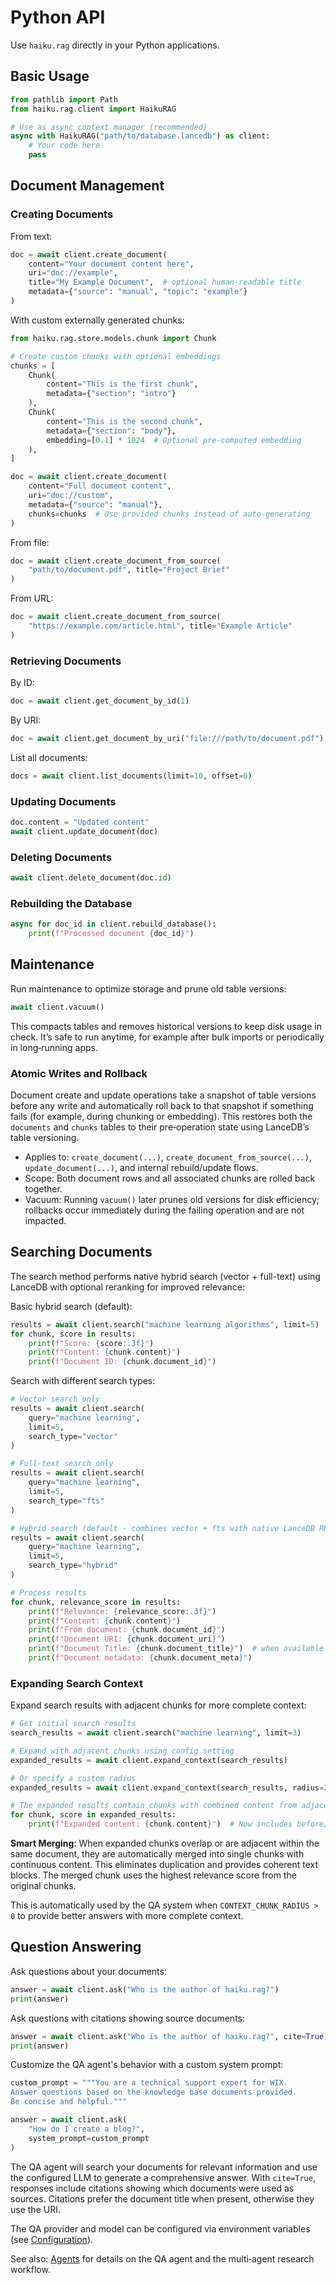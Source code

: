 # Python API

Use `haiku.rag` directly in your Python applications.

## Basic Usage

```python
from pathlib import Path
from haiku.rag.client import HaikuRAG

# Use as async context manager (recommended)
async with HaikuRAG("path/to/database.lancedb") as client:
    # Your code here
    pass
```

## Document Management

### Creating Documents

From text:
```python
doc = await client.create_document(
    content="Your document content here",
    uri="doc://example",
    title="My Example Document",  # optional human‑readable title
    metadata={"source": "manual", "topic": "example"}
)
```

With custom externally generated chunks:
```python
from haiku.rag.store.models.chunk import Chunk

# Create custom chunks with optional embeddings
chunks = [
    Chunk(
        content="This is the first chunk",
        metadata={"section": "intro"}
    ),
    Chunk(
        content="This is the second chunk",
        metadata={"section": "body"},
        embedding=[0.1] * 1024  # Optional pre-computed embedding
    ),
]

doc = await client.create_document(
    content="Full document content",
    uri="doc://custom",
    metadata={"source": "manual"},
    chunks=chunks  # Use provided chunks instead of auto-generating
)
```

From file:
```python
doc = await client.create_document_from_source(
    "path/to/document.pdf", title="Project Brief"
)
```

From URL:
```python
doc = await client.create_document_from_source(
    "https://example.com/article.html", title="Example Article"
)
```

### Retrieving Documents

By ID:
```python
doc = await client.get_document_by_id(1)
```

By URI:
```python
doc = await client.get_document_by_uri("file:///path/to/document.pdf")
```

List all documents:
```python
docs = await client.list_documents(limit=10, offset=0)
```

### Updating Documents

```python
doc.content = "Updated content"
await client.update_document(doc)
```

### Deleting Documents

```python
await client.delete_document(doc.id)
```

### Rebuilding the Database

```python
async for doc_id in client.rebuild_database():
    print(f"Processed document {doc_id}")
```

## Maintenance

Run maintenance to optimize storage and prune old table versions:

```python
await client.vacuum()
```

This compacts tables and removes historical versions to keep disk usage in check. It’s safe to run anytime, for example after bulk imports or periodically in long‑running apps.

### Atomic Writes and Rollback

Document create and update operations take a snapshot of table versions before any write and automatically roll back to that snapshot if something fails (for example, during chunking or embedding). This restores both the `documents` and `chunks` tables to their pre‑operation state using LanceDB’s table versioning.

- Applies to: `create_document(...)`, `create_document_from_source(...)`, `update_document(...)`, and internal rebuild/update flows.
- Scope: Both document rows and all associated chunks are rolled back together.
- Vacuum: Running `vacuum()` later prunes old versions for disk efficiency; rollbacks occur immediately during the failing operation and are not impacted.

## Searching Documents

The search method performs native hybrid search (vector + full-text) using LanceDB with optional reranking for improved relevance:

Basic hybrid search (default):
```python
results = await client.search("machine learning algorithms", limit=5)
for chunk, score in results:
    print(f"Score: {score:.3f}")
    print(f"Content: {chunk.content}")
    print(f"Document ID: {chunk.document_id}")
```

Search with different search types:
```python
# Vector search only
results = await client.search(
    query="machine learning",
    limit=5,
    search_type="vector"
)

# Full-text search only
results = await client.search(
    query="machine learning",
    limit=5,
    search_type="fts"
)

# Hybrid search (default - combines vector + fts with native LanceDB RRF)
results = await client.search(
    query="machine learning",
    limit=5,
    search_type="hybrid"
)

# Process results
for chunk, relevance_score in results:
    print(f"Relevance: {relevance_score:.3f}")
    print(f"Content: {chunk.content}")
    print(f"From document: {chunk.document_id}")
    print(f"Document URI: {chunk.document_uri}")
    print(f"Document Title: {chunk.document_title}")  # when available
    print(f"Document metadata: {chunk.document_meta}")
```

### Expanding Search Context

Expand search results with adjacent chunks for more complete context:

```python
# Get initial search results
search_results = await client.search("machine learning", limit=3)

# Expand with adjacent chunks using config setting
expanded_results = await client.expand_context(search_results)

# Or specify a custom radius
expanded_results = await client.expand_context(search_results, radius=2)

# The expanded results contain chunks with combined content from adjacent chunks
for chunk, score in expanded_results:
    print(f"Expanded content: {chunk.content}")  # Now includes before/after chunks
```

**Smart Merging**: When expanded chunks overlap or are adjacent within the same document, they are automatically merged into single chunks with continuous content. This eliminates duplication and provides coherent text blocks. The merged chunk uses the highest relevance score from the original chunks.

This is automatically used by the QA system when `CONTEXT_CHUNK_RADIUS > 0` to provide better answers with more complete context.

## Question Answering

Ask questions about your documents:

```python
answer = await client.ask("Who is the author of haiku.rag?")
print(answer)
```

Ask questions with citations showing source documents:

```python
answer = await client.ask("Who is the author of haiku.rag?", cite=True)
print(answer)
```

Customize the QA agent's behavior with a custom system prompt:

```python
custom_prompt = """You are a technical support expert for WIX.
Answer questions based on the knowledge base documents provided.
Be concise and helpful."""

answer = await client.ask(
    "How do I create a blog?",
    system_prompt=custom_prompt
)
```

The QA agent will search your documents for relevant information and use the configured LLM to generate a comprehensive answer. With `cite=True`, responses include citations showing which documents were used as sources. Citations prefer the document title when present, otherwise they use the URI.

The QA provider and model can be configured via environment variables (see [Configuration](configuration.md)).

See also: [Agents](agents.md) for details on the QA agent and the multi‑agent research workflow.
